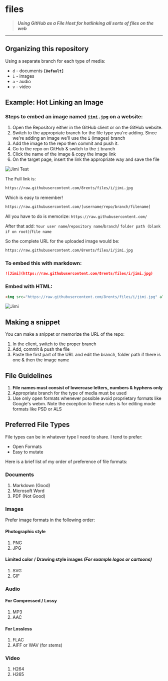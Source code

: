 # files

> ***Using GitHub as a File Host for hotlinking all sorts of files on the web***

---

## Organizing this repository

Using a separate branch for each type of media:

- `d` - documents __`[Default]`__
- `i` - images
- `a` - audio
- `v` - video

## Example: Hot Linking an Image

### Steps to embed an image named `jimi.jpg` on a website:

1. Open the Repository either in the GitHub client or on the GitHub website.
2. Switch to the appropriate branch for the file type you're adding. Since we're adding an image we'll use the **`i`** (images) branch
3. Add the image to the repo then commit and push it.
4. Go to the repo on GitHub & switch to the `i` branch
5. Click the name of the image & copy the image link
6. On the target page, insert the link the appropriate way and save the file

![Jimi Test](https://raw.githubusercontent.com/8rents/files/i/jimi.jpg)

The Full link is:

```bash
https://raw.githubusercontent.com/8rents/files/i/jimi.jpg
```

Which is easy to remember!

```bash
https://raw.githubusercontent.com/[username/repo/branch/filename]
```

All you have to do is memorize: `https://raw.githubusercontent.com/`

After that add: `Your user name`/`repository name`/`branch`/ `folder path (blank if on root)`/`file name`

So the complete URL for the uploaded image would be: 

```bash
https://raw.githubusercontent.com/8rents/files/i/jimi.jpg
```

### To embed this with markdown:

```markdown
![Jimi](https://raw.githubusercontent.com/8rents/files/i/jimi.jpg)
```

### Embed with HTML:

```html
<img src="https://raw.githubusercontent.com/8rents/files/i/jimi.jpg" alt="Jimi">
```

![Jimi](https://raw.githubusercontent.com/8rents/files/i/jimi.jpg)

## Making a snippet

You can make a snippet or memorize the URL of the repo:

1. In the client, switch to the proper branch
2. Add, commit & push the file
3. Paste the first part of the URL and edit the branch, folder path if there is one & then the image name

## File Guidelines 

1. **File names must consist of lowercase letters, numbers & hyphens only**
2. Appropriate branch for the type of media must be used
3. Use only open formats whenever possible avoid proprietary formats like Google's webm. Note the exception to these rules is for editing mode formats like PSD or ALS

## Preferred File Types

File types can be in whatever type I need to share. I tend to prefer:

- Open Formats
- Easy to mutate

Here is a brief list of my order of preference of file formats:

### Documents

1. Markdown (Good)
2. Microsoft Word
3. PDF (Not Good)

### Images

Prefer image formats in the following order:

#### Photographic style

1. PNG
2. JPG

#### Limited color / Drawing style images *(For example logos or cartoons)*

1. SVG
2. GIF

### Audio

#### For Compressed / Lossy

1. MP3
2. AAC

#### For Lossless

1. FLAC
2. AIFF or WAV (for stems)

### Video

1. H264
2. H265
